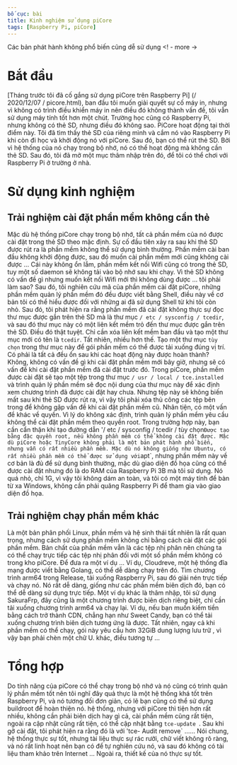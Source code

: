 ```yaml
---
bố cục: bài
title: Kinh nghiệm sử dụng piCore
tags: [Raspberry Pi, piCore]
---
```


Các bản phát hành không phổ biến cũng dễ sử dụng <! - more ->

# Bắt đầu
[Tháng trước tôi đã cố gắng sử dụng piCore trên Raspberry Pi] (/ 2020/12/07 / picore.html), ban đầu tôi muốn giải quyết sự cố máy in, nhưng vì không có trình điều khiển máy in nên điều đó không thành vấn đề, tôi vẫn sử dụng máy tính tốt hơn một chút.
Trường học cũng có Raspberry Pi, nhưng không có thẻ SD, nhưng điều đó không sao. PiCore hoạt động tại thời điểm này. Tôi đã tìm thấy thẻ SD của riêng mình và cắm nó vào Raspberry Pi khi còn đi học và khởi động nó với piCore. Sau đó, bạn có thể rút thẻ SD. Bởi vì hệ thống của nó chạy trong bộ nhớ, nó có thể hoạt động mà không cần thẻ SD.
Sau đó, tôi đã mở một mục thâm nhập trên đó, để tôi có thể chơi với Raspberry Pi ở trường ở nhà.

# Sử dụng kinh nghiệm
## Trải nghiệm cài đặt phần mềm không cần thẻ
Mặc dù hệ thống piCore chạy trong bộ nhớ, tất cả phần mềm của nó được cài đặt trong thẻ SD theo mặc định. Sự cố đầu tiên xảy ra sau khi thẻ SD được rút ra là phần mềm không thể sử dụng bình thường. Phần mềm cài ban đầu không khởi động được, sau đó muốn cài phần mềm mới cũng không cài được ... Cái này không ổn lắm, phần mềm kết nối Wifi cũng có trong thẻ SD, tuy một số daemon sẽ không tải vào bộ nhớ sau khi chạy. Vì thẻ SD không có vấn đề gì nhưng muốn kết nối Wifi mới thì không dùng được ... tôi phải làm sao? Sau đó, tôi nghiên cứu mã của phần mềm cài đặt piCore, những phần mềm quản lý phần mềm đó đều được viết bằng Shell, điều này về cơ bản tôi có thể hiểu được đối với những ai đã sử dụng Shell từ khi tôi còn nhỏ. Sau đó, tôi phát hiện ra rằng phần mềm đã cài đặt không thực sự đọc thư mục được gắn trên thẻ SD mà là thư mục `/ etc / sysconfig / tcedir`, và sau đó thư mục này có một liên kết mềm trỏ đến thư mục được gắn trên thẻ SD. Điều đó thật tuyệt. Chỉ cần xóa liên kết mềm ban đầu và tạo một thư mục mới có tên là `tcedir`. Tất nhiên, nhiều hơn thế. Tạo một thư mục `tùy chọn` trong thư mục này để gói phần mềm có thể được tải xuống đúng vị trí.
Có phải là tất cả đều ổn sau khi các hoạt động này được hoàn thành? Không, không có vấn đề gì khi cài đặt phần mềm mới bây giờ, nhưng sẽ có vấn đề khi cài đặt phần mềm đã cài đặt trước đó. Trong piCore, phần mềm được cài đặt sẽ tạo một tệp trong thư mục `/ usr / local / tce.installed` và trình quản lý phần mềm sẽ đọc nội dung của thư mục này để xác định xem chương trình đã được cài đặt hay chưa. Nhưng tệp này sẽ không biến mất sau khi thẻ SD được rút ra, vì vậy tôi phải xóa thủ công các tệp bên trong để không gặp vấn đề khi cài đặt phần mềm cũ.
Nhân tiện, có một vấn đề khác về quyền. Vì lý do không xác định, trình quản lý phần mềm yêu cầu không thể cài đặt phần mềm theo quyền root. Trong trường hợp này, bạn cần cẩn thận khi tạo đường dẫn '/ etc / sysconfig / tcedir / tùy chọn` Được tạo bằng đặc quyền root, nếu không phần mềm có thể không cài đặt được.
Mặc dù piCore hoặc TinyCore không phải là một bản phát hành phổ biến, nhưng vẫn có rất nhiều phần mềm. Mặc dù nó không giống như Ubuntu, có rất nhiều phần mềm có thể được sử dụng với `apt`, nhưng phần mềm này về cơ bản là đủ để sử dụng bình thường, mặc dù giao diện đồ họa cũng có thể được cài đặt nhưng đó là do RAM của Raspberry Pi 3B mà tôi sử dụng. Nó quá nhỏ, chỉ 1G, vì vậy tôi không dám an toàn, và tôi có một máy tính để bàn từ xa Windows, không cần phải quăng Raspberry Pi để tham gia vào giao diện đồ họa.
## Trải nghiệm chạy phần mềm khác
Là một bản phân phối Linux, phần mềm và hệ sinh thái tất nhiên là rất quan trọng, nhưng cách sử dụng phần mềm không chỉ bằng cách cài đặt các gói phần mềm. Bản chất của phần mềm vẫn là các tệp nhị phân nên chúng ta có thể chạy trực tiếp các tệp nhị phân đối với một số phần mềm không có trong kho piCore.
Để đưa ra một ví dụ ... Ví dụ, Cloudreve, một hệ thống đĩa mạng được viết bằng Golang, có thể dễ dàng chạy trên đó. Tìm chương trình arm64 trong Release, tải xuống Raspberry Pi, sau đó giải nén trực tiếp và chạy nó. Nó rất dễ dàng, giống như các phần mềm biên dịch đó, bạn có thể dễ dàng sử dụng trực tiếp.
Một ví dụ khác là thâm nhập, tôi sử dụng SakuraFrp, đây cũng là một chương trình được biên dịch riêng biệt, chỉ cần tải xuống chương trình arm64 và chạy lại.
Ví dụ, nếu bạn muốn kiếm tiền bằng cách trở thành CDN, chẳng hạn như Sweet Candy, bạn có thể tải xuống chương trình biên dịch tương ứng là được. Tất nhiên, ngay cả khi phần mềm có thể chạy, gói này yêu cầu hơn 32GiB dung lượng lưu trữ , vì vậy bạn phải chèn một chữ U. khác, điều tương tự ...

# Tổng hợp
Do tính năng của piCore có thể chạy trong bộ nhớ và nó cũng có trình quản lý phần mềm tốt nên tôi nghĩ đây quả thực là một hệ thống khá tốt trên Raspberry Pi, và nó tương đối đơn giản, có lẽ bạn cũng có thể sử dụng buildroot để hoàn thiện nó. hệ thống, nhưng với piCore thì tiện hơn rất nhiều, không cần phải biên dịch hay gì cả, cài phần mềm cũng rất tiện, ngoài ra cập nhật cũng rất tiện, có thể cập nhật bằng `tce-update `. Sau khi gỡ cài đặt, tôi phát hiện ra rằng đó là với 'tce- Audit remove` …… Nói chung, hệ thống thực sự tốt, nhưng tài liệu thực sự rác rưởi, chữ viết không rõ ràng, và nó rất linh hoạt nên bạn có để tự nghiên cứu nó, và sau đó không có tài liệu tham khảo trên Internet ... Ngoài ra, thiết kế của nó thực sự tốt.

